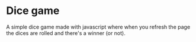 # Dice game

A simple dice game made with javascript where when you refresh the page the dices are rolled and there's a winner (or not).
